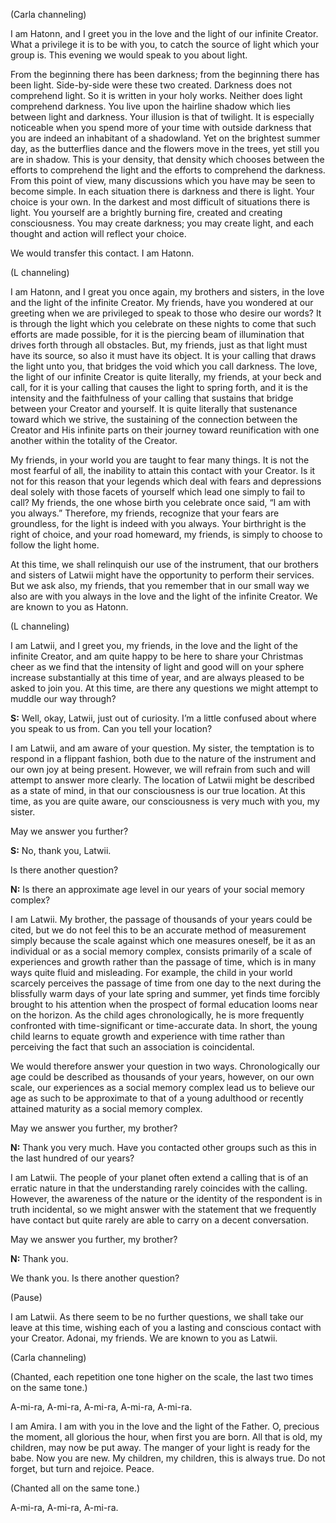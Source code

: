 <p class="channel-type">(Carla channeling)</p>
<p>I am Hatonn, and I greet you in the love and the light of our infinite Creator. What a privilege it is to be with you, to catch the source of light which your group is. This evening we would speak to you about light.</p>
<p>From the beginning there has been darkness; from the beginning there has been light. Side-by-side were these two created. Darkness does not comprehend light. So it is written in your holy works. Neither does light comprehend darkness. You live upon the hairline shadow which lies between light and darkness. Your illusion is that of twilight. It is especially noticeable when you spend more of your time with outside darkness that you are indeed an inhabitant of a shadowland. Yet on the brightest summer day, as the butterflies dance and the flowers move in the trees, yet still you are in shadow. This is your density, that density which chooses between the efforts to comprehend the light and the efforts to comprehend the darkness. From this point of view, many discussions which you have may be seen to become simple. In each situation there is darkness and there is light. Your choice is your own. In the darkest and most difficult of situations there is light. You yourself are a brightly burning fire, created and creating consciousness. You may create darkness; you may create light, and each thought and action will reflect your choice.</p>
<p>We would transfer this contact. I am Hatonn.</p>
<p class="channel-type">(L channeling)</p>
<p>I am Hatonn, and I great you once again, my brothers and sisters, in the love and the light of the infinite Creator. My friends, have you wondered at our greeting when we are privileged to speak to those who desire our words? It is through the light which you celebrate on these nights to come that such efforts are made possible, for it is the piercing beam of illumination that drives forth through all obstacles. But, my friends, just as that light must have its source, so also it must have its object. It is your calling that draws the light unto you, that bridges the void which you call darkness. The love, the light of our infinite Creator is quite literally, my friends, at your beck and call, for it is your calling that causes the light to spring forth, and it is the intensity and the faithfulness of your calling that sustains that bridge between your Creator and yourself. It is quite literally that sustenance toward which we strive, the sustaining of the connection between the Creator and His infinite parts on their journey toward reunification with one another within the totality of the Creator.</p>
<p>My friends, in your world you are taught to fear many things. It is not the most fearful of all, the inability to attain this contact with your Creator. Is it not for this reason that your legends which deal with fears and depressions deal solely with those facets of yourself which lead one simply to fail to call? My friends, the one whose birth you celebrate once said, “I am with you always.” Therefore, my friends, recognize that your fears are groundless, for the light is indeed with you always. Your birthright is the right of choice, and your road homeward, my friends, is simply to choose to follow the light home.</p>
<p>At this time, we shall relinquish our use of the instrument, that our brothers and sisters of Latwii might have the opportunity to perform their services. But we ask also, my friends, that you remember that in our small way we also are with you always in the love and the light of the infinite Creator. We are known to you as Hatonn.</p>
<p class="channel-type">(L channeling)</p>
<p>I am Latwii, and I greet you, my friends, in the love and the light of the infinite Creator, and am quite happy to be here to share your Christmas cheer as we find that the intensity of light and good will on your sphere increase substantially at this time of year, and are always pleased to be asked to join you. At this time, are there any questions we might attempt to muddle our way through?</p>
<p><strong>S:</strong> Well, okay, Latwii, just out of curiosity. I’m a little confused about where you speak to us from. Can you tell your location?</p>
<p>I am Latwii, and am aware of your question. My sister, the temptation is to respond in a flippant fashion, both due to the nature of the instrument and our own joy at being present. However, we will refrain from such and will attempt to answer more clearly. The location of Latwii might be described as a state of mind, in that our consciousness is our true location. At this time, as you are quite aware, our consciousness is very much with you, my sister.</p>
<p>May we answer you further?</p>
<p><strong>S:</strong> No, thank you, Latwii.</p>
<p>Is there another question?</p>
<p><strong>N:</strong> Is there an approximate age level in our years of your social memory complex?</p>
<p>I am Latwii. My brother, the passage of thousands of your years could be cited, but we do not feel this to be an accurate method of measurement simply because the scale against which one measures oneself, be it as an individual or as a social memory complex, consists primarily of a scale of experiences and growth rather than the passage of time, which is in many ways quite fluid and misleading. For example, the child in your world scarcely perceives the passage of time from one day to the next during the blissfully warm days of your late spring and summer, yet finds time forcibly brought to his attention when the prospect of formal education looms near on the horizon. As the child ages chronologically, he is more frequently confronted with time-significant or time-accurate data. In short, the young child learns to equate growth and experience with time rather than perceiving the fact that such an association is coincidental.</p>
<p>We would therefore answer your question in two ways. Chronologically our age could be described as thousands of your years, however, on our own scale, our experiences as a social memory complex lead us to believe our age as such to be approximate to that of a young adulthood or recently attained maturity as a social memory complex.</p>
<p>May we answer you further, my brother?</p>
<p><strong>N:</strong> Thank you very much. Have you contacted other groups such as this in the last hundred of our years?</p>
<p>I am Latwii. The people of your planet often extend a calling that is of an erratic nature in that the understanding rarely coincides with the calling. However, the awareness of the nature or the identity of the respondent is in truth incidental, so we might answer with the statement that we frequently have contact but quite rarely are able to carry on a decent conversation.</p>
<p>May we answer you further, my brother?</p>
<p><strong>N:</strong> Thank you.</p>
<p>We thank you. Is there another question?</p>
<p class="comment">(Pause)</p>
<p>I am Latwii. As there seem to be no further questions, we shall take our leave at this time, wishing each of you a lasting and conscious contact with your Creator. Adonai, my friends. We are known to you as Latwii.</p>
<p class="channel-type">(Carla channeling)</p>
<p class="comment">(Chanted, each repetition one tone higher on the scale, the last two times on the same tone.)</p>
<p>A-mi-ra, A-mi-ra, A-mi-ra, A-mi-ra, A-mi-ra.</p>
<p>I am Amira. I am with you in the love and the light of the Father. O, precious the moment, all glorious the hour, when first you are born. All that is old, my children, may now be put away. The manger of your light is ready for the babe. Now you are new. My children, my children, this is always true. Do not forget, but turn and rejoice. Peace.</p>
<p class="comment">(Chanted all on the same tone.)</p>
<p>A-mi-ra, A-mi-ra, A-mi-ra.</p>